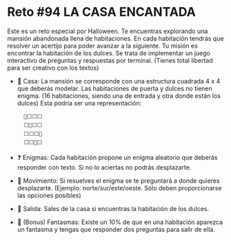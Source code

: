<!-- trunk-ignore-all(prettier) -->
# Reto #94 LA CASA ENCANTADA

Este es un reto especial por Halloween.
Te encuentras explorando una mansión abandonada llena de habitaciones.
En cada habitación tendrás que resolver un acertijo para poder avanzar a la siguiente.
Tu misión es encontrar la habitación de los dulces.
Se trata de implementar un juego interactivo de preguntas y respuestas por terminal.
(Tienes total libertad para ser creativo con los textos)

* 🏰 Casa: La mansión se corresponde con una estructura cuadrada 4 x 4 que deberás modelar. Las habitaciones de puerta y dulces no tienen enigma. (16 habitaciones, siendo una de entrada y otra donde están los dulces) Esta podría ser una representación:

        🚪⬜️⬜️⬜️
        ⬜️👻⬜️⬜️
        ⬜️⬜️⬜️👻
        ⬜️⬜️🍭⬜️

* ❓ Enigmas: Cada habitación propone un enigma aleatorio que deberás responder con texto. Si no lo aciertas no podrás desplazarte.
* 🧭 Movimiento: Si resuelves el enigma se te preguntará a donde quieres desplazarte. (Ejemplo: norte/sur/este/oeste. Sólo deben proporcionarse las opciones posibles)
* 🍭 Salida: Sales de la casa si encuentras la habitación de los dulces.
* 👻 (Bonus) Fantasmas: Existe un 10% de que en una habitación aparezca un fantasma y tengas que responder dos preguntas para salir de ella.
